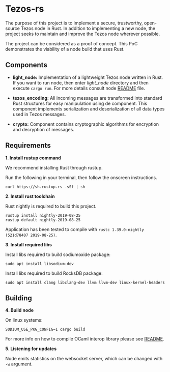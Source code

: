 Tezos-rs
===========

The purpose of this project is to implement a secure, trustworthy, open-source Tezos node in Rust. In addition to implementing a new node, the project seeks to maintain and improve the Tezos node wherever possible. 

The project can be considered as a proof of concept. This PoC demonstrates the viability of a node build that uses Rust. 

## Components

* **light_node:** Implementation of a lightweight Tezos node written in Rust.
  If you want to run node, then enter *light_node* directory and then execute `cargo run`. For more details consult node [README](light_node/README.md) file.

* **tezos_encoding:** All incoming messages are transformed into standard Rust structures for easy manipulation using de component. This component implements serialization and deserialization of all data types used in Tezos messages.

* **crypto:** Component contains cryptographic algorithms for encryption and decryption of messages.  


Requirements
------------

**1. Install rustup command** 

We recommend installing Rust through rustup.

Run the following in your terminal, then follow the onscreen instructions.

```
curl https://sh.rustup.rs -sSf | sh
```

**2. Install rust toolchain** 

Rust nightly is required to build this project.
```
rustup install nightly-2019-08-25
rustup default nightly-2019-08-25
```
Application has been tested to compile with `rustc 1.39.0-nightly (521d78407 2019-08-25)`.

**3. Install required libs**

Install libs required to build sodiumoxide package:
```
sudo apt install libsodium-dev
```

Install libs required to build RocksDB package:
```
sudo apt install clang libclang-dev llvm llvm-dev linux-kernel-headers
```

Building
--------

**4. Build node** 

On linux systems:

```
SODIUM_USE_PKG_CONFIG=1 cargo build
```

For more info on how to compile OCaml interop library please see [README](tezos_interop/README.md).

**5. Listening for updates**

Node emits statistics on the websocket server, which can be changed with `-w` argument.
